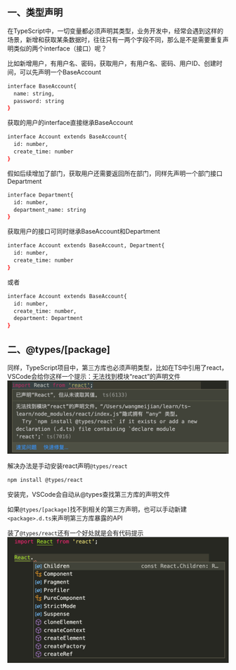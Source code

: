 ## 一、类型声明
在TypeScript中，一切变量都必须声明其类型，业务开发中，经常会遇到这样的场景，新增和获取某条数据时，往往只有一两个字段不同，那么是不是需要重复声明类似的两个interface（接口）呢？  

比如新增用户，有用户名、密码，获取用户，有用户名、密码、用户ID、创建时间，可以先声明一个BaseAccount  
```bash
interface BaseAccount{
  name: string,
  password: string
}
```
获取的用户的interface直接继承BaseAccount  
```bash
interface Account extends BaseAccount{
  id: number,
  create_time: number
}
```
假如后续增加了部门，获取用户还需要返回所在部门，同样先声明一个部门接口Department  
```bash
interface Department{
  id: number,
  department_name: string
}
```
获取用户的接口可同时继承BaseAccount和Department    
```bash
interface Account extends BaseAccount, Department{
  id: number,
  create_time: number
}
```
或者  
```bash
interface Account extends BaseAccount{
  id: number,
  create_time: number,
  department: Department
}
```

## 二、@types/[package]

同样，TypeScript项目中，第三方库也必须声明类型，比如在TS中引用了react，VSCode会给你这样一个提示：无法找到模块“react”的声明文件    
![react](https://raw.githubusercontent.com/wangmeijian/images/master/typescript/20200315122550.png)  

解决办法是手动安装react声明```@types/react```
```bash
npm install @types/react
```
安装完，VSCode会自动从@types查找第三方库的声明文件  

如果```@types/[package]```找不到相关的第三方声明，也可以手动新建```<package>.d.ts```来声明第三方库暴露的API  

装了```@types/react```还有一个好处就是会有代码提示  
![react代码提示](https://raw.githubusercontent.com/wangmeijian/images/master/typescript/20200315132725.png)